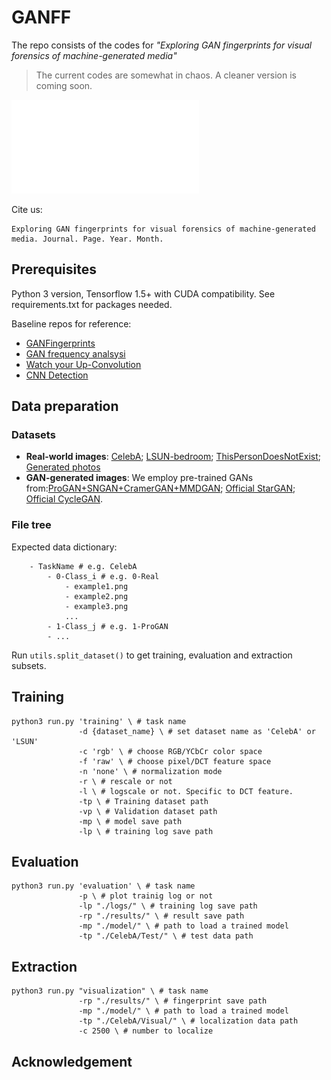 # GANFF
The repo consists of the codes for *"Exploring GAN fingerprints for visual forensics of machine-generated media"*

> The current codes are somewhat in chaos. A cleaner version is coming soon.  

![image](./pics/final_finger.pdf)

Cite us:
```
Exploring GAN fingerprints for visual forensics of machine-generated media. Journal. Page. Year. Month.
```

## Prerequisites
Python 3 version, Tensorflow 1.5+ with CUDA compatibility. See requirements.txt for packages needed.

Baseline repos for reference:
* [GANFingerprints](https://github.com/ningyu1991/GANFingerprints)
* [GAN frequency analsysi](https://github.com/RUB-SysSec/GANDCTAnalysis)
* [Watch your Up-Convolution](https://github.com/cc-hpc-itwm/UpConv)
* [CNN Detection](https://peterwang512.github.io/CNNDetection/)

## Data preparation
### Datasets
- **Real-world images**: [CelebA](http://mmlab.ie.cuhk.edu.hk/projects/CelebA.html); [LSUN-bedroom](https://github.com/fyu/lsun); [ThisPersonDoesNotExist](https://thispersondoesnotexist.com/); [Generated photos](https://generated.photos/)
-  **GAN-generated images**: We employ pre-trained GANs from:[ProGAN+SNGAN+CramerGAN+MMDGAN](https://github.com/ningyu1991/GANFingerprints); [Official StarGAN](https://github.com/yunjey/stargan); [Official CycleGAN](https://junyanz.github.io/CycleGAN/). 

### File tree
Expected data dictionary:
```
    - TaskName # e.g. CelebA
        - 0-Class_i # e.g. 0-Real
            - example1.png
            - example2.png
            - example3.png
            ...
        - 1-Class_j # e.g. 1-ProGAN
        - ...
```
Run `utils.split_dataset()` to get training, evaluation and extraction subsets.

## Training
```
python3 run.py 'training' \ # task name
               -d {dataset_name} \ # set dataset name as 'CelebA' or 'LSUN'
               -c 'rgb' \ # choose RGB/YCbCr color space  
               -f 'raw' \ # choose pixel/DCT feature space
               -n 'none' \ # normalization mode
               -r \ # rescale or not
               -l \ # logscale or not. Specific to DCT feature.
               -tp \ # Training dataset path
               -vp \ # Validation dataset path
               -mp \ # model save path
               -lp \ # training log save path
```

## Evaluation
```
python3 run.py 'evaluation' \ # task name
               -p \ # plot trainig log or not
               -lp "./logs/" \ # training log save path
               -rp "./results/" \ # result save path
               -mp "./model/" \ # path to load a trained model
               -tp "./CelebA/Test/" \ # test data path 
```
## Extraction
```
python3 run.py "visualization" \ # task name
               -rp "./results/" \ # fingerprint save path
               -mp "./model/" \ # path to load a trained model
               -tp "./CelebA/Visual/" \ # localization data path 
               -c 2500 \ # number to localize
```

## Acknowledgement